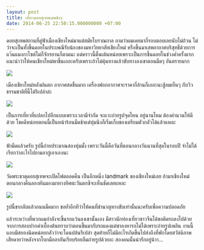 ```yaml
---
layout: post
title: เที่ยวดอยสุเทพเมพขิงๆ
date: 2014-06-25 22:50:15.000000000 +07:00
---
```

ดอยสุเทพสถานที่คู่ฟ้าเมืองเชียงใหม่มาแต่สมัยโบราณกาล ถามว่าผมเคยมากี่รอบตอบเลยนับไม่ถ้วน ไม่ว่าจะเป็นทั้งขึ้นดอยในประเพณีรับน้องของมหาวิทยาลัยเชียงใหม่ หรือขึ้นมาเสพอากาศบริสุทธิ์ด้วยการแว๊นแมงกาไซต์ไม่ก็จักรยานก็ตามนะ แต่คราวนี้ตื่นเต้นหน่อยเพราะเป็นการขึ้นดอยในช่วงค่ำครั้งแรก แนะนำว่าให้คนเชียงใหม่พาขึ้นเถอะครับเพราะถ้าไม่คุ้นทางแล้วขับทางลงเขาตอนมืดๆ อันตรายมาก

![](https://lh4.googleusercontent.com/-O8w9qZ6KWY8/U6WpYdOKNNI/AAAAAAAAHEU/X-8p8r-Tf_Q/w1417-h942-no/DSC03895.jpg)

เมืองเชียงใหม่หลังฝนตก อากาศสดชื่นมาก เครื่องฟอกอากาศจะราคากี่ล้านก็เถอะนะสู้ลมเย็นๆ กับวิวธรรมชาติที่นี้ได้รึเปล่าล่ะ

![](https://lh5.googleusercontent.com/-nz7_ugfjQQ0/U6Wv-e_mpDI/AAAAAAAAHFE/yvY4sU8mgKo/w1597-h494-no/PANO_20140621_183330.jpg)

เป็นการเที่ยวที่แปลกไปอีกแบบเพราะเวลามีจำกัด จะแวะถ่ายรูปจุดไหน อยู่นานไหม ต้องคำนวนให้ดีด้วย โชคดีหน่อยตอนนี้เป็นหน้าร้อนมืดช้าแต่ทุ่มนึงก็เริ่มเก็บของเตรียมตัวกลัวได้แล้วแหละ

![](https://lh5.googleusercontent.com/-v7Pxu1j_SAI/U6Wpoq2QBaI/AAAAAAAAHEw/54ZO0KcRN-Q/w1417-h942-no/DSC03938.jpg)

ฟ้ามืดแล้วครับ รูปนี้ถ่ายประมาณสองทุ่มมั้ง เพราะวันนี้คือวันที่ตอนกลางวันนานที่สุดในรอบปี จำไม่ได้เรียกว่าอะไรไปถามอากู๋เอาเองนะ

![](https://lh5.googleusercontent.com/-VfW4Xj8htpI/U6WpleAm8NI/AAAAAAAAHEo/gqIXWZP07yU/w1418-h942-no/DSC03931.jpg)

วัดพระธาตุดอยสุเทพจะเปิดไฟตลอดคืน เป็นอีกหนึ่ง landmark ของเชียงใหม่เลย ถ้ามาเชียงใหม่ตอนกลางคืนลองหันมองมาทางทิศตะวันตกซิจะเห็นชัดเลยแหละ

![](https://lh3.googleusercontent.com/-62p2500lHT8/U6WwKeIu_oI/AAAAAAAAHGA/u_DAfGZ5iv8/w1598-h675-no/PANO_20140621_194223.jpg)

รูปนี้ขากลับแล้วถนนมืดมาก ขอย้ำอีกทีว่าให้คนที่ชำนาญทางขับเท่านั้นนะครับเพื่อความปลอดภัย

แล้วระหว่างที่พวกผมกำลังจะขึ้นรถแว้นลงเขานั้นเอง มีสาวนักท่องเที่ยวชาวจีนได้ขอติดรถลงไปด้วย จากการสอบปากคำเบื้องต้นทราบว่าตอนขึ้นมากับรถแดงแต่ขาลงหารถไม่ได้เพราะถ่ายรูปเพลิน งานนี้แอบมีสยองนิดหน่อยกลัวว่าจะโดนปล้นรึเปล่า สุดท้ายก็ไม่มีอะไรเกิดขึ้นไปส่งถึงที่พักโดยสวัสดิภาพ เสียดายว่าหลังจากโบกมือลากันเรียบร้อยลืมถ่ายรูปด้วยอะ สองคนนั้นน่ารักอยู่น้าา...
